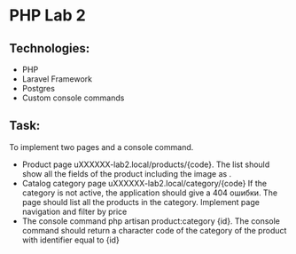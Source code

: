 # PHP Lab 2
## Technologies:
- PHP
- Laravel Framework
- Postgres
- Custom console commands
## Task:
To implement two pages and a console command.
- Product page uXXXXXX-lab2.local/products/{code}. The list should show all the fields of the product including the image as <img>.
- Catalog category page uXXXXXX-lab2.local/category/{code} If the category is not active, the application should give a 404
ошибки.
The page should list all the products in the category. Implement page navigation and filter by price
- The console command php artisan product:category {id}. The console command should return a character code of the category of the product with identifier equal to {id}
